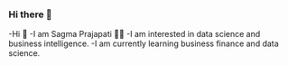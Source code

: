 ### Hi there 👋
-Hi 👋
-I am Sagma Prajapati 👩‍🎓
-I am interested in data science and business intelligence.
-I am currently learning business finance and data science.

<!--
**psagma/psagma** is a ✨ _special_ ✨ repository because its `README.md` (this file) appears on your GitHub profile.

Here are some ideas to get you started:

- 🔭 I’m currently working on ...
- 🌱 I’m currently learning ...
- 👯 I’m looking to collaborate on ...
- 🤔 I’m looking for help with ...
- 💬 Ask me about ...
- 📫 How to reach me: ...
- 😄 Pronouns: ...
- ⚡ Fun fact: ...
-->
